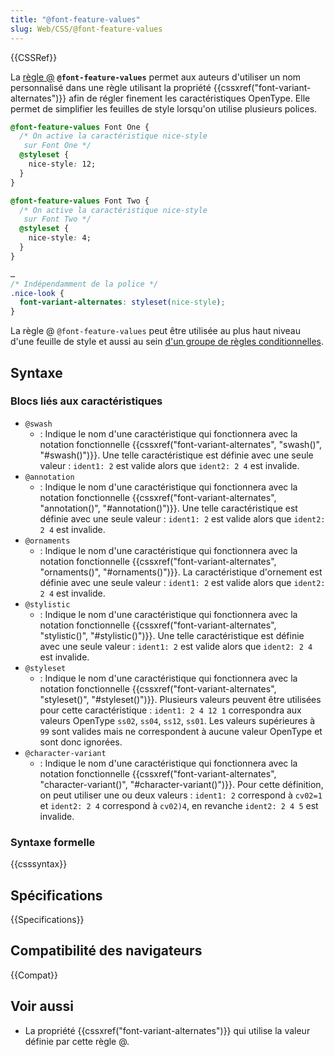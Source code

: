 ```yaml
---
title: "@font-feature-values"
slug: Web/CSS/@font-feature-values
---
```


{{CSSRef}}

La [règle @](/fr/docs/Web/CSS/At-rule) **`@font-feature-values`** permet aux auteurs d'utiliser un nom personnalisé dans une règle utilisant la propriété {{cssxref("font-variant-alternates")}} afin de régler finement les caractéristiques OpenType. Elle permet de simplifier les feuilles de style lorsqu'on utilise plusieurs polices.

```css
@font-feature-values Font One {
  /* On active la caractéristique nice-style
   sur Font One */
  @styleset {
    nice-style: 12;
  }
}

@font-feature-values Font Two {
  /* On active la caractéristique nice-style
   sur Font Two */
  @styleset {
    nice-style: 4;
  }
}

…
/* Indépendamment de la police */
.nice-look {
  font-variant-alternates: styleset(nice-style);
}
```

La règle @ `@font-feature-values` peut être utilisée au plus haut niveau d'une feuille de style et aussi au sein [d'un groupe de règles conditionnelles](/fr/docs/Web/CSS/At-rule).

## Syntaxe

### Blocs liés aux caractéristiques

- `@swash`
  - : Indique le nom d'une caractéristique qui fonctionnera avec la notation fonctionnelle {{cssxref("font-variant-alternates", "swash()", "#swash()")}}. Une telle caractéristique est définie avec une seule valeur : `ident1: 2` est valide alors que `ident2: 2 4` est invalide.
- `@annotation`
  - : Indique le nom d'une caractéristique qui fonctionnera avec la notation fonctionnelle {{cssxref("font-variant-alternates", "annotation()", "#annotation()")}}. Une telle caractéristique est définie avec une seule valeur : `ident1: 2` est valide alors que `ident2: 2 4` est invalide.
- `@ornaments`
  - : Indique le nom d'une caractéristique qui fonctionnera avec la notation fonctionnelle {{cssxref("font-variant-alternates", "ornaments()", "#ornaments()")}}. La caractéristique d'ornement est définie avec une seule valeur : `ident1: 2` est valide alors que `ident2: 2 4` est invalide.
- `@stylistic`
  - : Indique le nom d'une caractéristique qui fonctionnera avec la notation fonctionnelle {{cssxref("font-variant-alternates", "stylistic()", "#stylistic()")}}. Une telle caractéristique est définie avec une seule valeur : `ident1: 2` est valide alors que `ident2: 2 4` est invalide.
- `@styleset`
  - : Indique le nom d'une caractéristique qui fonctionnera avec la notation fonctionnelle {{cssxref("font-variant-alternates", "styleset()", "#styleset()")}}. Plusieurs valeurs peuvent être utilisées pour cette caractéristique : `ident1: 2 4 12 1` correspondra aux valeurs OpenType `ss02`, `ss04`, `ss12`, `ss01`. Les valeurs supérieures à `99` sont valides mais ne correspondent à aucune valeur OpenType et sont donc ignorées.
- `@character-variant`
  - : Indique le nom d'une caractéristique qui fonctionnera avec la notation fonctionnelle {{cssxref("font-variant-alternates", "character-variant()", "#character-variant()")}}. Pour cette définition, on peut utiliser une ou deux valeurs : `ident1: 2` correspond à `cv02=1` et `ident2: 2 4` correspond à `cv02)4`, en revanche `ident2: 2 4 5` est invalide.

### Syntaxe formelle

{{csssyntax}}

## Spécifications

{{Specifications}}

## Compatibilité des navigateurs

{{Compat}}

## Voir aussi

- La propriété {{cssxref("font-variant-alternates")}} qui utilise la valeur définie par cette règle @.
